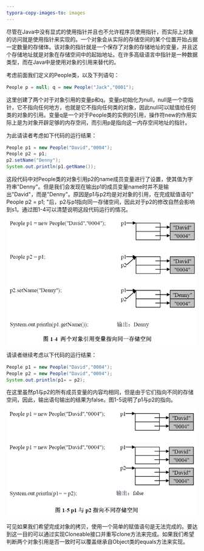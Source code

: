 ```yaml
---
typora-copy-images-to: images
---
```


尽管在Java中没有显式的使用指针并且也不允许程序员使用指针，而实际上对象的访问就是使用指针来实现的。一个对象会从实际的存储空间的某个位置开始占据一定数量的存储体。该对象的指针就是一个保存了对象的存储地址的变量，并且这个存储地址就是对象在存储空间中的起始地址。在许多高级语言中指针是一种数据类型，而在Java中是使用对象的引用来替代的。

考虑前面我们定义的People类，以及下列语句：

```java
People p = null; q = new People("Jack","0001");
```

这里创建了两个对于对象引用的变量p和q。变量p初始化为null，null是一个空指针，它不指向任何地方，也就是它不指向任何类的对象，因此null可以赋值给任何类的对象的引用。变量q是一个对于People类的实例的引用，操作符new的作用实际上是为对象开辟足够的内存空间，而引用p是指向这一内存空间地址的指针。

为此请读者考虑如下代码的运行结果：

```java
People p1 = new People("David","0004");
People p2 = p1;
p2.setName("Denny");
System.out.println(p1.getName());
```

这段代码中对People类的对象引用p2的name成员变量进行了设置，使其值为字符串"Denny"。但是我们会发现在输出p1的成员变量name时并不是输出"David"，而是"Denny"。原因是p1与p2均是对对象的引用，在完成赋值语句" People p2 = p1; "后，p2与p1指向同一存储空间，因此对于p2的修改自然会影响到s1。通过图1-4可以清楚说明这段代码运行的情况。

![1502019084540](images/1502019084540.png)

请读者继续考虑以下代码的运行结果：

```java
People p1 = new People("David","0004");
People p2 = new People("David","0004");
System.out.println(p1= = p2);
```

在这里虽然p1与p2的所有成员变量的内容均相同，但是由于它们指向不同的存储空间，因此，输出语句输出的结果为false。图1-5说明了p1与p2的指向。

![1502019174168](images/1502019174168.png)

可见如果我们希望完成对象的拷贝，使用一个简单的赋值语句是无法完成的。要达到这一目的可以通过实现Cloneable接口并重写clone方法来完成。如果我们希望判断两个对象引用是否一致时可以覆盖继承自Object类的equals方法来实现。